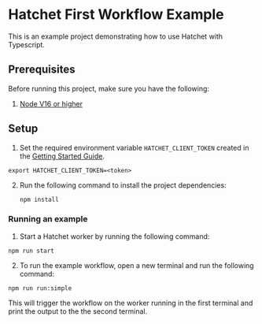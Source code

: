 # Hatchet First Workflow Example

This is an example project demonstrating how to use Hatchet with Typescript.


## Prerequisites

Before running this project, make sure you have the following:

1. [Node V16 or higher](https://nodejs.org/en/download)

## Setup

1. Set the required environment variable `HATCHET_CLIENT_TOKEN` created in the [Getting Started Guide](https://docs.hatchet.run/home/hatchet-cloud-quickstart).

```
export HATCHET_CLIENT_TOKEN=<token>
```

2. Run the following command to install the project dependencies:

   ```shell
   npm install
   ```

### Running an example

1. Start a Hatchet worker by running the following command:

```shell
npm run start
```

2. To run the example workflow, open a new terminal and run the following command:

```shell
npm run run:simple
```

This will trigger the workflow on the worker running in the first terminal and print the output to the the second terminal.